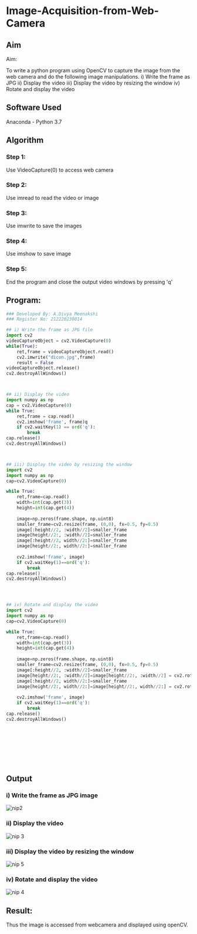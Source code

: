 # Image-Acquisition-from-Web-Camera
## Aim
 
Aim:
 
To write a python program using OpenCV to capture the image from the web camera and do the following image manipulations.
i) Write the frame as JPG 
ii) Display the video 
iii) Display the video by resizing the window
iv) Rotate and display the video

## Software Used
Anaconda - Python 3.7
## Algorithm
### Step 1:
Use VideoCapture(0) to access web camera

### Step 2:
Use imread to read the video or image

### Step 3:
Use imwrite to save the images

### Step 4:
Use imshow to save image

### Step 5:
End the program and close the output video windows by pressing 'q'

## Program:
``` Python
### Developed By: A.Divya Meenakshi
### Register No: 212220230014

## i) Write the frame as JPG file
import cv2
videoCaptureObject = cv2.VideoCapture(0)
while(True):
    ret,frame = videoCaptureObject.read()
    cv2.imwrite("dicon.jpg",frame)
    result = False
videoCaptureObject.release()
cv2.destroyAllWindows()



## ii) Display the video
import numpy as np
cap = cv2.VideoCapture(0)
while True:
    ret,frame = cap.read()
    cv2.imshow('frame', frame)q
    if cv2.waitKey(1) == ord('q'):
        break
cap.release()
cv2.destroyAllWindows()



## iii) Display the video by resizing the window
import cv2
import numpy as np
cap=cv2.VideoCapture(0)

while True:
    ret,frame=cap.read()
    width=int(cap.get(3))
    height=int(cap.get(4))
    
    image=np.zeros(frame.shape, np.uint8)
    smaller_frame=cv2.resize(frame, (0,0), fx=0.5, fy=0.5)
    image[:height//2, :width//2]=smaller_frame
    image[height//2:, :width//2]=smaller_frame
    image[:height//2, width//2:]=smaller_frame
    image[height//2:, width//2:]=smaller_frame
    
    cv2.imshow('frame', image)
    if cv2.waitKey(1)==ord('q'):
        break
cap.release()
cv2.destroyAllWindows()




## iv) Rotate and display the video
import cv2
import numpy as np
cap=cv2.VideoCapture(0)

while True:
    ret,frame=cap.read()
    width=int(cap.get(3))
    height=int(cap.get(4))
    
    image=np.zeros(frame.shape, np.uint8)
    smaller_frame=cv2.resize(frame, (0,0), fx=0.5, fy=0.5)
    image[:height//2, :width//2]=smaller_frame
    image[height//2:, :width//2]=image[height//2:, :width//2] = cv2.rotate(smaller_frame,cv2.cv2.ROTATE_180)
    image[:height//2, width//2:]=smaller_frame
    image[height//2:, width//2:]=image[height//2:, width//2:] = cv2.rotate(smaller_frame,cv2.cv2.ROTATE_180)
    
    cv2.imshow('frame', image)
    if cv2.waitKey(1)==ord('q'):
        break
cap.release()
cv2.destroyAllWindows()










```
## Output

### i) Write the frame as JPG image
![nip2](https://user-images.githubusercontent.com/75235402/162274833-b32fac08-dcd3-4a47-b8ad-8b35033c6f11.JPG)



### ii) Display the video
![nip 3](https://user-images.githubusercontent.com/75235402/162274863-945f8386-76c9-48e5-85a5-b6208b02fa79.JPG)



### iii) Display the video by resizing the window

![nip 5](https://user-images.githubusercontent.com/75235402/162274885-6daaf126-ec09-4b11-99be-86b37d1b7f77.JPG)



### iv) Rotate and display the video

![nip 4](https://user-images.githubusercontent.com/75235402/162274913-552b31f1-2aa0-40bf-a526-b58ce15d200d.JPG)





## Result:
Thus the image is accessed from webcamera and displayed using openCV.
